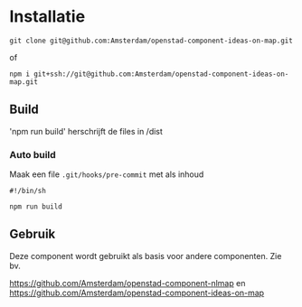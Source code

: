 # Installatie

```git clone git@github.com:Amsterdam/openstad-component-ideas-on-map.git```

of

```npm i git+ssh://git@github.com:Amsterdam/openstad-component-ideas-on-map.git```

## Build

'npm run build' herschrijft de files in /dist

### Auto build

Maak een file `.git/hooks/pre-commit` met als inhoud

```
#!/bin/sh

npm run build
```

## Gebruik

Deze component wordt gebruikt als basis voor andere componenten. Zie bv.

https://github.com/Amsterdam/openstad-component-nlmap
en
https://github.com/Amsterdam/openstad-component-ideas-on-map